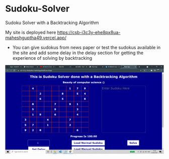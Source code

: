 # Sudoku-Solver
Sudoku Solver with a Backtracking Algorithm

My site is deployed here https://csb-i3c3y-ehe8px8ua-maheshguptha49.vercel.app/

* You can give sudokus from news paper or test the sudokus available in the site and add some delay in the delay section for getting the experience of solving by backtracking
<img src="https://raw.githubusercontent.com/maheshguptha49/Sudoku-Solver/master/SitePictures/Screenshot%20(280).png"/>
